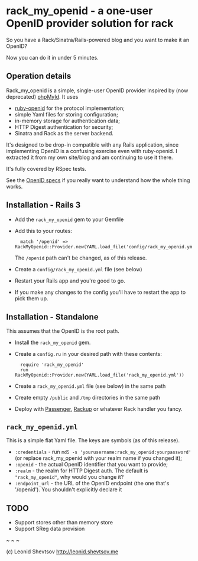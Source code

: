 # rack_my_openid - a one-user OpenID provider solution for rack

So you have a Rack/Sinatra/Rails-powered blog and you want to make it an OpenID?

Now you can do it in under 5 minutes.

## Operation details

Rack_my_openid is a simple, single-user OpenID provider inspired by (now deprecated) [phpMyId](http://siege.org/phpmyid.php). It uses 

* [ruby-openid](https://github.com/openid/ruby-openid) for the protocol implementation;
* simple Yaml files for storing configuration;
* in-memory storage for authentication data;
* HTTP Digest authentication for security;
* Sinatra and Rack as the server backend.

It's designed to be drop-in compatible with any Rails application, since implementing OpenID is a confusing exercise even with ruby-openid. I extracted it from my own site/blog and am continuing to use it there.

It's fully covered by RSpec tests.

See the [OpenID specs](http://openid.net/specs/openid-authentication-2_0.html) if you really want to understand how the whole thing works.

## Installation - Rails 3

* Add the `rack_my_openid` gem to your Gemfile
* Add this to your routes:

        match '/openid' => RackMyOpenid::Provider.new(YAML.load_file('config/rack_my_openid.yml'))

    The `/openid` path can't be changed, as of this release.

* Create a `config/rack_my_openid.yml` file (see below)
* Restart your Rails app and you're good to go.
* If you make any changes to the config you'll have to restart the app to pick them up.

## Installation - Standalone

This assumes that the OpenID is the root path.

* Install the `rack_my_openid` gem.
* Create a `config.ru` in your desired path with these contents:

        require 'rack_my_openid'
        run RackMyOpenid::Provider.new(YAML.load_file('rack_my_openid.yml'))

* Create a `rack_my_openid.yml` file (see below) in the same path
* Create empty `/public` and `/tmp` directories in the same path
* Deploy with [Passenger](http://www.modrails.com/documentation/Users%20guide%20Nginx.html#deploying_a_rack_app), [Rackup](https://github.com/rack/rack/wiki/(tutorial)-rackup-howto) or whatever Rack handler you fancy. 

## `rack_my_openid.yml`

This is a simple flat Yaml file. The keys are symbols (as of this release).

* `:credentials` - run `md5 -s 'yourusername:rack_my_openid:yourpassword'` (or replace rack_my_openid with your realm name if you changed it);
* `:openid` - the actual OpenID identifier that you want to provide;
* `:realm` - the realm for HTTP Digest auth. The default is `"rack_my_openid"`, why would you change it?
* `:endpoint_url` - the URL of the OpenID endpoint (the one that's '/openid'). You shouldn't explicitly declare it

## TODO

* Support stores other than memory store
* Support SReg data provision

~ ~ ~

(c) Leonid Shevtsov http://leonid.shevtsov.me
